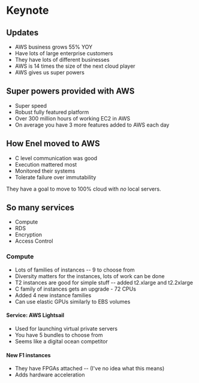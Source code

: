 # Keynote

## Updates

* AWS business grows 55% YOY
* Have lots of large enterprise customers
* They have lots of different businesses
* AWS is 14 times the size of the next cloud player
* AWS gives us super powers

## Super powers provided with AWS

* Super speed
* Robust fully featured platform
* Over 300 million hours of working EC2 in AWS
* On average you have 3 more features added to AWS each day

## How Enel moved to AWS

* C level communication was good
* Execution mattered most
* Monitored their systems
* Tolerate failure over immutability

They have a goal to move to 100% cloud with _no_ local servers.

## So many services

* Compute
* RDS
* Encryption
* Access Control

### Compute

* Lots of families of instances -- 9 to choose from
* Diversity matters for the instances, lots of work can be done
* T2 instances are good for simple stuff -- added t2.xlarge and t2.2xlarge
* C family of instances gets an upgrade - 72 CPUs
* Added 4 new instance families
* Can use elastic GPUs similarly to EBS volumes

#### Service: AWS Lightsail

* Used for launching virtual private servers
* You have 5 bundles to choose from
* Seems like a digital ocean competitor

#### New F1 instances

* They have FPGAs attached -- (I've no idea what this means)
* Adds hardware acceleration
